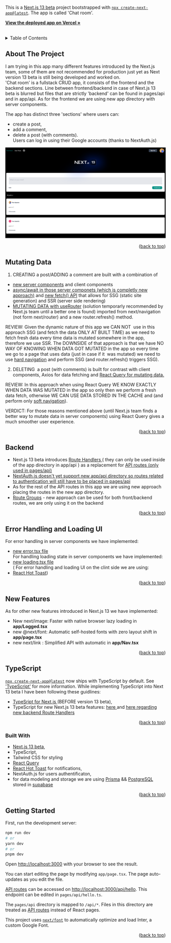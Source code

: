 This is a [Next.js 13 beta](https://beta.nextjs.org/docs/getting-started) project bootstrapped with [`npx create-next-app@latest`](https://beta.nextjs.org/docs/installation). The app is called 'Chat room'. 

<a name="readme-top"></a>
<div align="left">
<p>
   <a href="https://testing-next-13-beta-typescript-tailwind-prisma.vercel.app/"><strong>View the deployed app on Vercel »</strong></a>
    <br />
        <br />
   
  </p>
</div>

<!-- TABLE OF CONTENTS -->
<details>
  <summary>Table of Contents</summary>
  <ol>
    <li><a href="#about-the-project">About The Project</a></li>
    <li><a href="#mutating-data">Mutating Data with new Server Components</a></li>
    <li><a href="#backend">Backend an new Route Handlers</a></li>
       <li><a href="#error-handling-and-loading-ui">Error handling and Loading UI</a></li>
     <li><a href="#new-features">Other new features used in the app</a></li>
      <li><a href="#typescript">TypeScript</a></li>
    <li><a href="#built-with">Built With</a></li>
     <li><a href="#getting-started">Getting Started</a></li>
   
  </ol>
</details>

<!-- ABOUT THE PROJECT -->

## About The Project
I am trying in this app many different features introduced by the Next.js team, some of them are not recommended for production just yet as Next version 13 beta is still being developed and worked on. 
</br>
 'Chat room' is a fullstack CRUD app, it consists of the frontend and the backend sections. Line between frontend/backend in case of Next.js 13 beta is blurred  but files that are strictly 'backend'
    can be found in pages/api and in app/api. As for the frontend we are using new app directory with server components.
       <br />
   
     
The app has distinct three 'sections' where users can:
- create a post, 
- add a comment, 
- delete a post (with comments).  
Users can log in using their Google accounts (thanks to NextAuth.js)

![Product Name Screen Shot](public/next13beta.png)

<p align="right">(<a href="#readme-top">back to top</a>)</p>

## Mutating Data

1. CREATING a post/ADDING a comment are built with a combination of
- <a href = 'https://beta.nextjs.org/docs/rendering/server-and-client-components'>new server components</a> and client components
-  <a href='https://beta.nextjs.org/docs/data-fetching/fetching#asyncawait-in-server-components'>async/await in those server componets (which is completly new approach)</a> and <a href ='https://beta.nextjs.org/docs/data-fetching/fetching'>new fetch() API</a> that allows for SSG (static site generation) and SSR (server side rendering)
-  <a href='https://beta.nextjs.org/docs/data-fetching/mutating'>MUTATING DATA  with useRouter</a> (solution temporarly recommended by Next.js team until a better one is found) imported from next/navigation (not form next/router) and a new router.refresh()  method.

REVIEW: Given the dynamic nature of this app we CAN NOT  use in this approach SSG (and fetch the data ONLY AT BUILT TiME) as we need to fetch fresh data every time data is mutated somewhere in the app, therefore we use SSR. The DOWNSIDE of that approach is that we have NO WAY OF KNOWING WHEN DATA GOT MUTATED in the app so every time we go to a page that uses data (just in case if it  was mutated) we need to use <a href='https://beta.nextjs.org/docs/routing/linking-and-navigating#hard-navigation'>hard navigation</a> and perform SSG (and router.refresh() triggers SSG).

2. DELETING  a post (with comments) is built for contrast with client components, Axios for data fetching and <a href='https://tanstack.com/query/v3/'>React Query for mutating data.</a>

REVIEW: In this approach when using React Query  WE KNOW EXACTLY WHEN DATA WAS MUTATED in the app so only then we perform a fresh data fetch, otherwise WE CAN USE DATA STORED IN THE CACHE and (and perform only <a href='https://beta.nextjs.org/docs/routing/linking-and-navigating#conditions-for-soft-navigation'>soft navigation</a>).  

VERDICT: For those reasons mentioned above (until Next.js team finds a better way to mutate data in server components) using React Query gives a much smoother user experience.


<p align="right">(<a href="#readme-top">back to top</a>)</p>

## Backend
- Next.js 13 beta introduces <a href='https://beta.nextjs.org/docs/routing/route-handlers'>Route Handlers </a>( they can only be used inside of the app directory in app/api ) as a replacement for <a href='https://beta.nextjs.org/docs/data-fetching/api-routes'>API routes (only used in pages/api)</a>
- <a href='https://next-auth.js.org/getting-started/example'>NextAuth.js doesn't yet support new app/api directory so routes related to authentication will still have to be placed in pages/api</a>
- As for the rest of the API routes in this app we are using new approach placing the routes in the new app directory.
- <a href='https://beta.nextjs.org/docs/routing/defining-routes#route-groups'>Route Groups</a> - new approach can be used for both front/backend routes, 
we are only using it on the backend



<p align="right">(<a href="#readme-top">back to top</a>)</p>

## Error Handling and Loading UI
For error handling in server components we have implemented:
- <a href='https://beta.nextjs.org/docs/routing/error-handling'>new error.tsx file</a> </br>
For handling loading state in server components we have implemented:
- <a href='https://beta.nextjs.org/docs/routing/loading-ui'>new loading.tsx file</a> </br>
( For error handling and loading UI on the clint side we are using:
- <a href='https://react-hot-toast.com/'>React Hot Toast</a>)



<p align="right">(<a href="#readme-top">back to top</a>)</p>

## New Features
As for other new features introduced in Next.js 13 we have implemented:

- New next/image: Faster with native browser lazy loading in <strong>app/Logged.tsx</strong>
- new @next/font: Automatic self-hosted fonts with zero layout shift in <strong>app/page.tsx</strong>
- new next/link : Simplified API with automatic in <strong>app/Nav.tsx</strong>


<p align="right">(<a href="#readme-top">back to top</a>)</p>

## TypeScript
[`npx create-next-app@latest`](https://beta.nextjs.org/docs/installation)  now ships with TypeScript by default. See ['TypeScript'](https://beta.nextjs.org/docs/configuring/typescript) for more information.
While implementing TypeScript into Next 13 beta I have been following these guidlines:
- <a href='https://nextjs.org/docs/basic-features/typescript'>TypeSript for Next.js </a> (BEFORE version 13 beta),
- TypeScript for new Next.js 13 beta features: <a href='https://beta.nextjs.org/docs/configuring/typescript'> here </a> and <a href='https://beta.nextjs.org/docs/routing/route-handlers#extended-nextrequest-and-nextresponse-apis'> here regarding new backend Route Handlers</a> 


<p align="right">(<a href="#readme-top">back to top</a>)</p>


### Built With

- <a href='https://beta.nextjs.org/docs/getting-started'>Next.js 13 beta</a>,
- TypeScript,
- Tailwind CSS for styling
- <a href='https://tanstack.com/query/v3/'>React Query</a>
- <a href='https://react-hot-toast.com/'>React Hot Toast</a> for notifications,
- NextAuth.js for users authentificaton,
 - for data modeling and storage we are using <a href='https://www.prisma.io/'>Prisma</a> && <a href='https://www.postgresql.org/'>PostgreSQL</a> stored in <a href='https://supabase.com/'>supabase</a>


<p align="right">(<a href="#readme-top">back to top</a>)</p>


## Getting Started

First, run the development server:

```bash
npm run dev
# or
yarn dev
# or
pnpm dev
```

Open [http://localhost:3000](http://localhost:3000) with your browser to see the result.

You can start editing the page by modifying `app/page.tsx`. The page auto-updates as you edit the file.

[API routes](https://nextjs.org/docs/api-routes/introduction) can be accessed on [http://localhost:3000/api/hello](http://localhost:3000/api/hello). This endpoint can be edited in `pages/api/hello.ts`.

The `pages/api` directory is mapped to `/api/*`. Files in this directory are treated as [API routes](https://nextjs.org/docs/api-routes/introduction) instead of React pages.

This project uses [`next/font`](https://nextjs.org/docs/basic-features/font-optimization) to automatically optimize and load Inter, a custom Google Font.

<p align="right">(<a href="#readme-top">back to top</a>)</p>



[linkedin-shield]: https://img.shields.io/badge/-LinkedIn-black.svg?style=for-the-badge&logo=linkedin&colorB=555
[linkedin-url]: https://www.linkedin.com/in/tomasz-s-069249244/
[product-screenshot]: images/screenshot.png
[next.js]: https://img.shields.io/badge/next.js-000000?style=for-the-badge&logo=nextdotjs&logoColor=white
[next-url]: https://nextjs.org/
[react.js]: https://img.shields.io/badge/React-20232A?style=for-the-badge&logo=react&logoColor=61DAFB
[react-url]: https://reactjs.org/
[vue.js]: https://img.shields.io/badge/Vue.js-35495E?style=for-the-badge&logo=vuedotjs&logoColor=4FC08D
[vue-url]: https://vuejs.org/
[angular.io]: https://img.shields.io/badge/Angular-DD0031?style=for-the-badge&logo=angular&logoColor=white
[angular-url]: https://angular.io/
[svelte.dev]: https://img.shields.io/badge/Svelte-4A4A55?style=for-the-badge&logo=svelte&logoColor=FF3E00
[svelte-url]: https://svelte.dev/
[laravel.com]: https://img.shields.io/badge/Laravel-FF2D20?style=for-the-badge&logo=laravel&logoColor=white
[laravel-url]: https://laravel.com
[bootstrap.com]: https://img.shields.io/badge/Bootstrap-563D7C?style=for-the-badge&logo=bootstrap&logoColor=white
[bootstrap-url]: https://getbootstrap.com
[jquery.com]: https://img.shields.io/badge/jQuery-0769AD?style=for-the-badge&logo=jquery&logoColor=white
[jquery-url]: https://jquery.com
